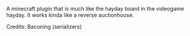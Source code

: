 A minecraft plugin that is much like the hayday board in the videogame hayday.
It works kinda like a reverse auctionhouse.

Credits:
Baconing (serializers)
